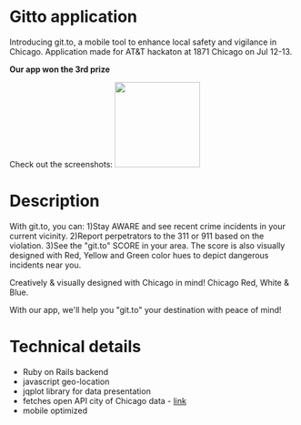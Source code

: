 Gitto application
=================

Introducing git.to, a mobile tool to enhance local safety and vigilance in Chicago.
Application made for AT&amp;T hackaton at 1871 Chicago on Jul 12-13.

**Our app won the 3rd prize**

Check out the screenshots:
<a href="https://raw.github.com/bsutic/gitto/master/app_screenshots/application_menu.png">
  <img src="https://raw.github.com/bsutic/gitto/master/app_screenshots/application_menu.png" width="150" />
</a>

Description
===========

With git.to, you can:
  1)Stay AWARE and see recent crime incidents in your current vicinity.
  2)Report perpetrators to the 311 or 911 based on the violation.
  3)See the "git.to" SCORE in your area. The score is also visually designed with Red, Yellow and Green color hues to depict dangerous incidents near you.

Creatively &amp; visually designed with Chicago in mind! Chicago Red, White &amp; Blue.

With our app, we'll help you "git.to" your destination with peace of mind!

Technical details
=================

 - Ruby on Rails backend
 - javascript geo-location
 - jqplot library for data presentation
 - fetches open API city of Chicago data - [link](data.cityofchicago.org)
 - mobile optimized
